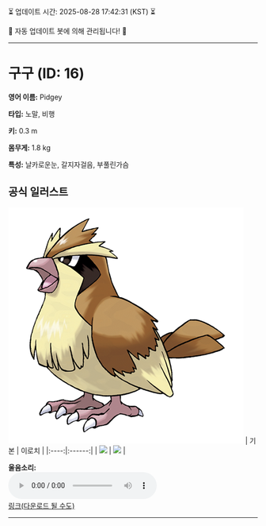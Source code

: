 
⏳ 업데이트 시간: 2025-08-28 17:42:31 (KST) ⏳

🤖 자동 업데이트 봇에 의해 관리됩니다! 🤖

---

# 구구 (ID: 16)
**영어 이름:** Pidgey

**타입:** 노말, 비행

**키:** 0.3 m

**몸무게:** 1.8 kg

**특성:** 날카로운눈, 갈지자걸음, 부풀린가슴

## 공식 일러스트
![](https://raw.githubusercontent.com/PokeAPI/sprites/master/sprites/pokemon/other/official-artwork/16.png)
| 기본 | 이로치 |
|:----:|:------:|
| <img src="http://play.pokemonshowdown.com/sprites/ani/pidgey.gif" width="200"> | <img src="http://play.pokemonshowdown.com/sprites/ani-shiny/pidgey.gif" width="200"> |

**울음소리:**<br><audio controls src="https://raw.githubusercontent.com/PokeAPI/cries/main/cries/pokemon/latest/16.ogg"></audio><br> [링크(다운로드 될 수도)](https://raw.githubusercontent.com/PokeAPI/cries/main/cries/pokemon/latest/16.ogg)


---
